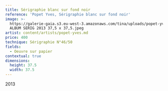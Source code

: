 ```yaml
---
title: Sérigraphie blanc sur fond noir
reference: 'Popet Yves, Sérigraphie blanc sur fond noir'
image: >-
  https://galerie-gaia.s3.eu-west-3.amazonaws.com/tina/uploads/popet-yves/galerie-gaia-popet-yves-46 
  ALBUM SERIG 2013 37,5 x 37,5.jpeg
artist: content/artists/popet-yves.md
price: 400
technique: Sérigraphie N°46/50
fields:
  - Oeuvre sur papier
contextual: true
dimensions:
  height: 37.5
  width: 37.5
---
```


2013
